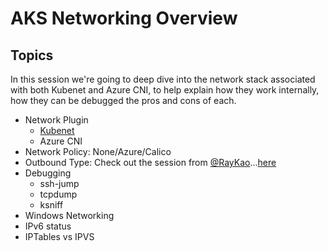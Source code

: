 # AKS Networking Overview

## Topics

In this session we're going to deep dive into the network stack associated with both Kubenet and Azure CNI, to help explain how they work internally, how they can be debugged the pros and cons of each.

* Network Plugin
  * [Kubenet](./part1-kubenet.md)
  * Azure CNI
* Network Policy: None/Azure/Calico
* Outbound Type: Check out the session from [@RayKao](https://twitter.com/raykao)...[here](https://www.youtube.com/channel/UCvdABD6_HuCG_to6kVprdjQ)
* Debugging
  * ssh-jump
  * tcpdump
  * ksniff
* Windows Networking
* IPv6 status
* IPTables vs IPVS
